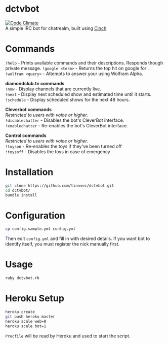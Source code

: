 # dctvbot
[![Code Climate](https://codeclimate.com/github/tinnvec/dctvbot/badges/gpa.svg)](https://codeclimate.com/github/tinnvec/dctvbot)  
A simple IRC bot for chatrealm, built using [Cinch](https://github.com/cinchrb/cinch)  

# Commands
`!help` - Prints available commands and their descriptions. Responds though private message.
`!google <term>` - Returns the top hit on google for <term>.  
`!wolfram <query>` - Attempts to answer your <query> using Wolfram Alpha.  

**diamondclub.tv commands**  
`!now` - Display channels that are currently live.  
`!next` - Display next scheduled show and estimated time until it starts.  
`!schedule` - Display scheduled shows for the next 48 hours.  

**Cleverbot commands**  
_Restricted to users with voice or higher._  
`!disablechatter` - Disables the bot's CleverBot interface.  
`!enablechatter` - Re-enables the bot's CleverBot interface.  

**Control commands**  
_Restricted to users with voice or higher._  
`!toyson` - Re-enables the toys if they've been turned off  
`!toysoff` - Disables the toys in case of emergency  

# Installation
```bash
git clone https://github.com/tinnvec/dctvbot.git
cd dctvbot/
bundle install
```

# Configuration
```bash
cp config.sample.yml config.yml
```
Then edit `config.yml` and fill in with desired details. If you want bot to identify itself, you must register the nick manually first.  

# Usage
```bash
ruby dctvbot.rb
```

# Heroku Setup
```bash
heroku create
git push heroku master
heroku scale web=0
heroku scale bot=1
```
`Procfile` will be read by Heroku and used to start the script.
